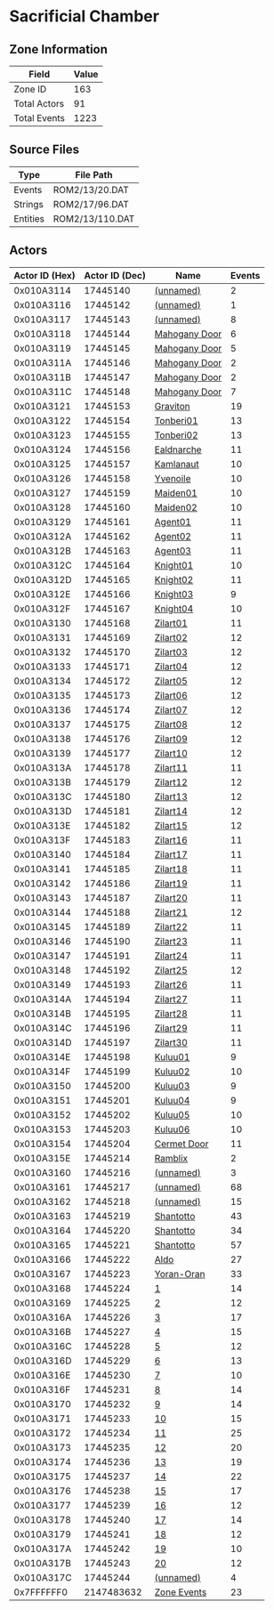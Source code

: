 # Sacrificial Chamber

## Zone Information

| Field        |   Value |
|--------------|---------|
| Zone ID      |     163 |
| Total Actors |      91 |
| Total Events |    1223 |

## Source Files

| Type     | File Path       |
|----------|-----------------|
| Events   | ROM2/13/20.DAT  |
| Strings  | ROM2/17/96.DAT  |
| Entities | ROM2/13/110.DAT |

## Actors

| Actor ID (Hex)   |   Actor ID (Dec) | Name                                               |   Events |
|------------------|------------------|----------------------------------------------------|----------|
| 0x010A3114       |         17445140 | [(unnamed)](./17445140/)                           |        2 |
| 0x010A3116       |         17445142 | [(unnamed)](./17445142/)                           |        1 |
| 0x010A3117       |         17445143 | [(unnamed)](./17445143/)                           |        8 |
| 0x010A3118       |         17445144 | [Mahogany Door](./17445144%20-%20Mahogany%20Door/) |        6 |
| 0x010A3119       |         17445145 | [Mahogany Door](./17445145%20-%20Mahogany%20Door/) |        5 |
| 0x010A311A       |         17445146 | [Mahogany Door](./17445146%20-%20Mahogany%20Door/) |        2 |
| 0x010A311B       |         17445147 | [Mahogany Door](./17445147%20-%20Mahogany%20Door/) |        2 |
| 0x010A311C       |         17445148 | [Mahogany Door](./17445148%20-%20Mahogany%20Door/) |        7 |
| 0x010A3121       |         17445153 | [Graviton](./17445153%20-%20Graviton/)             |       19 |
| 0x010A3122       |         17445154 | [Tonberi01](./17445154%20-%20Tonberi01/)           |       13 |
| 0x010A3123       |         17445155 | [Tonberi02](./17445155%20-%20Tonberi02/)           |       13 |
| 0x010A3124       |         17445156 | [Ealdnarche](./17445156%20-%20Ealdnarche/)         |       11 |
| 0x010A3125       |         17445157 | [Kamlanaut](./17445157%20-%20Kamlanaut/)           |       10 |
| 0x010A3126       |         17445158 | [Yvenoile](./17445158%20-%20Yvenoile/)             |       10 |
| 0x010A3127       |         17445159 | [Maiden01](./17445159%20-%20Maiden01/)             |       10 |
| 0x010A3128       |         17445160 | [Maiden02](./17445160%20-%20Maiden02/)             |       10 |
| 0x010A3129       |         17445161 | [Agent01](./17445161%20-%20Agent01/)               |       11 |
| 0x010A312A       |         17445162 | [Agent02](./17445162%20-%20Agent02/)               |       11 |
| 0x010A312B       |         17445163 | [Agent03](./17445163%20-%20Agent03/)               |       11 |
| 0x010A312C       |         17445164 | [Knight01](./17445164%20-%20Knight01/)             |       10 |
| 0x010A312D       |         17445165 | [Knight02](./17445165%20-%20Knight02/)             |       11 |
| 0x010A312E       |         17445166 | [Knight03](./17445166%20-%20Knight03/)             |        9 |
| 0x010A312F       |         17445167 | [Knight04](./17445167%20-%20Knight04/)             |       10 |
| 0x010A3130       |         17445168 | [Zilart01](./17445168%20-%20Zilart01/)             |       11 |
| 0x010A3131       |         17445169 | [Zilart02](./17445169%20-%20Zilart02/)             |       12 |
| 0x010A3132       |         17445170 | [Zilart03](./17445170%20-%20Zilart03/)             |       12 |
| 0x010A3133       |         17445171 | [Zilart04](./17445171%20-%20Zilart04/)             |       12 |
| 0x010A3134       |         17445172 | [Zilart05](./17445172%20-%20Zilart05/)             |       12 |
| 0x010A3135       |         17445173 | [Zilart06](./17445173%20-%20Zilart06/)             |       12 |
| 0x010A3136       |         17445174 | [Zilart07](./17445174%20-%20Zilart07/)             |       12 |
| 0x010A3137       |         17445175 | [Zilart08](./17445175%20-%20Zilart08/)             |       12 |
| 0x010A3138       |         17445176 | [Zilart09](./17445176%20-%20Zilart09/)             |       12 |
| 0x010A3139       |         17445177 | [Zilart10](./17445177%20-%20Zilart10/)             |       12 |
| 0x010A313A       |         17445178 | [Zilart11](./17445178%20-%20Zilart11/)             |       11 |
| 0x010A313B       |         17445179 | [Zilart12](./17445179%20-%20Zilart12/)             |       12 |
| 0x010A313C       |         17445180 | [Zilart13](./17445180%20-%20Zilart13/)             |       12 |
| 0x010A313D       |         17445181 | [Zilart14](./17445181%20-%20Zilart14/)             |       12 |
| 0x010A313E       |         17445182 | [Zilart15](./17445182%20-%20Zilart15/)             |       12 |
| 0x010A313F       |         17445183 | [Zilart16](./17445183%20-%20Zilart16/)             |       11 |
| 0x010A3140       |         17445184 | [Zilart17](./17445184%20-%20Zilart17/)             |       11 |
| 0x010A3141       |         17445185 | [Zilart18](./17445185%20-%20Zilart18/)             |       11 |
| 0x010A3142       |         17445186 | [Zilart19](./17445186%20-%20Zilart19/)             |       11 |
| 0x010A3143       |         17445187 | [Zilart20](./17445187%20-%20Zilart20/)             |       11 |
| 0x010A3144       |         17445188 | [Zilart21](./17445188%20-%20Zilart21/)             |       12 |
| 0x010A3145       |         17445189 | [Zilart22](./17445189%20-%20Zilart22/)             |       11 |
| 0x010A3146       |         17445190 | [Zilart23](./17445190%20-%20Zilart23/)             |       11 |
| 0x010A3147       |         17445191 | [Zilart24](./17445191%20-%20Zilart24/)             |       11 |
| 0x010A3148       |         17445192 | [Zilart25](./17445192%20-%20Zilart25/)             |       12 |
| 0x010A3149       |         17445193 | [Zilart26](./17445193%20-%20Zilart26/)             |       11 |
| 0x010A314A       |         17445194 | [Zilart27](./17445194%20-%20Zilart27/)             |       11 |
| 0x010A314B       |         17445195 | [Zilart28](./17445195%20-%20Zilart28/)             |       11 |
| 0x010A314C       |         17445196 | [Zilart29](./17445196%20-%20Zilart29/)             |       11 |
| 0x010A314D       |         17445197 | [Zilart30](./17445197%20-%20Zilart30/)             |       11 |
| 0x010A314E       |         17445198 | [Kuluu01](./17445198%20-%20Kuluu01/)               |        9 |
| 0x010A314F       |         17445199 | [Kuluu02](./17445199%20-%20Kuluu02/)               |       10 |
| 0x010A3150       |         17445200 | [Kuluu03](./17445200%20-%20Kuluu03/)               |        9 |
| 0x010A3151       |         17445201 | [Kuluu04](./17445201%20-%20Kuluu04/)               |        9 |
| 0x010A3152       |         17445202 | [Kuluu05](./17445202%20-%20Kuluu05/)               |       10 |
| 0x010A3153       |         17445203 | [Kuluu06](./17445203%20-%20Kuluu06/)               |       10 |
| 0x010A3154       |         17445204 | [Cermet Door](./17445204%20-%20Cermet%20Door/)     |       11 |
| 0x010A315E       |         17445214 | [Ramblix](./17445214%20-%20Ramblix/)               |        2 |
| 0x010A3160       |         17445216 | [(unnamed)](./17445216/)                           |        3 |
| 0x010A3161       |         17445217 | [(unnamed)](./17445217/)                           |       68 |
| 0x010A3162       |         17445218 | [(unnamed)](./17445218/)                           |       15 |
| 0x010A3163       |         17445219 | [Shantotto](./17445219%20-%20Shantotto/)           |       43 |
| 0x010A3164       |         17445220 | [Shantotto](./17445220%20-%20Shantotto/)           |       34 |
| 0x010A3165       |         17445221 | [Shantotto](./17445221%20-%20Shantotto/)           |       57 |
| 0x010A3166       |         17445222 | [Aldo](./17445222%20-%20Aldo/)                     |       27 |
| 0x010A3167       |         17445223 | [Yoran-Oran](./17445223%20-%20Yoran-Oran/)         |       33 |
| 0x010A3168       |         17445224 | [1](./17445224%20-%201/)                           |       14 |
| 0x010A3169       |         17445225 | [2](./17445225%20-%202/)                           |       12 |
| 0x010A316A       |         17445226 | [3](./17445226%20-%203/)                           |       17 |
| 0x010A316B       |         17445227 | [4](./17445227%20-%204/)                           |       15 |
| 0x010A316C       |         17445228 | [5](./17445228%20-%205/)                           |       12 |
| 0x010A316D       |         17445229 | [6](./17445229%20-%206/)                           |       13 |
| 0x010A316E       |         17445230 | [7](./17445230%20-%207/)                           |       10 |
| 0x010A316F       |         17445231 | [8](./17445231%20-%208/)                           |       14 |
| 0x010A3170       |         17445232 | [9](./17445232%20-%209/)                           |       14 |
| 0x010A3171       |         17445233 | [10](./17445233%20-%2010/)                         |       15 |
| 0x010A3172       |         17445234 | [11](./17445234%20-%2011/)                         |       25 |
| 0x010A3173       |         17445235 | [12](./17445235%20-%2012/)                         |       20 |
| 0x010A3174       |         17445236 | [13](./17445236%20-%2013/)                         |       19 |
| 0x010A3175       |         17445237 | [14](./17445237%20-%2014/)                         |       22 |
| 0x010A3176       |         17445238 | [15](./17445238%20-%2015/)                         |       17 |
| 0x010A3177       |         17445239 | [16](./17445239%20-%2016/)                         |       12 |
| 0x010A3178       |         17445240 | [17](./17445240%20-%2017/)                         |       14 |
| 0x010A3179       |         17445241 | [18](./17445241%20-%2018/)                         |       12 |
| 0x010A317A       |         17445242 | [19](./17445242%20-%2019/)                         |       10 |
| 0x010A317B       |         17445243 | [20](./17445243%20-%2020/)                         |       12 |
| 0x010A317C       |         17445244 | [(unnamed)](./17445244/)                           |        4 |
| 0x7FFFFFF0       |       2147483632 | [Zone Events](./Zone%20Events/)                    |       23 |